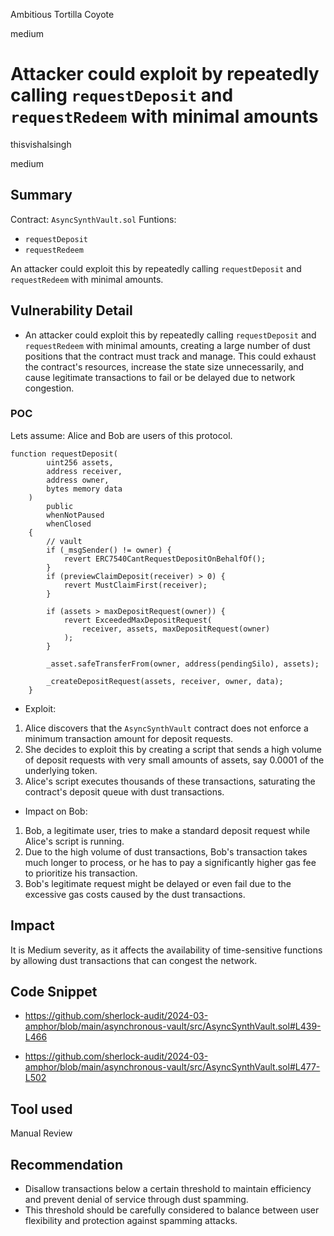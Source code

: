 Ambitious Tortilla Coyote

medium

# Attacker could exploit by repeatedly calling `requestDeposit` and `requestRedeem` with minimal amounts

thisvishalsingh

medium

## Summary
Contract: `AsyncSynthVault.sol`
Funtions: 
- `requestDeposit`
- `requestRedeem`

An attacker could exploit this by repeatedly calling `requestDeposit` and `requestRedeem` with minimal amounts. 

## Vulnerability Detail
- An attacker could exploit this by repeatedly calling `requestDeposit` and `requestRedeem` with minimal amounts, creating a large number of dust positions that the contract must track and manage. This could exhaust the contract's resources, increase the state size unnecessarily, and cause legitimate transactions to fail or be delayed due to network congestion.

### POC
Lets assume: Alice and Bob are users of this protocol.
```solidity
function requestDeposit(
        uint256 assets,
        address receiver,
        address owner,
        bytes memory data
    )
        public
        whenNotPaused
        whenClosed
    {
        // vault
        if (_msgSender() != owner) {
            revert ERC7540CantRequestDepositOnBehalfOf();
        }
        if (previewClaimDeposit(receiver) > 0) {
            revert MustClaimFirst(receiver);
        }

        if (assets > maxDepositRequest(owner)) {
            revert ExceededMaxDepositRequest(
                receiver, assets, maxDepositRequest(owner)
            );
        }

        _asset.safeTransferFrom(owner, address(pendingSilo), assets);

        _createDepositRequest(assets, receiver, owner, data);
    }
```

- Exploit:
1. Alice discovers that the `AsyncSynthVault` contract does not enforce a minimum transaction amount for deposit requests.
2. She decides to exploit this by creating a script that sends a high volume of deposit requests with very small amounts of assets, say 0.0001 of the underlying token.
3. Alice's script executes thousands of these transactions, saturating the contract's deposit queue with dust transactions.

- Impact on Bob:
1. Bob, a legitimate user, tries to make a standard deposit request while Alice's script is running.
2. Due to the high volume of dust transactions, Bob's transaction takes much longer to process, or he has to pay a significantly higher gas fee to prioritize his transaction.
3. Bob's legitimate request might be delayed or even fail due to the excessive gas costs caused by the dust transactions.

## Impact
  It is Medium severity, as it affects the availability of time-sensitive functions by allowing dust transactions that can congest the network.

## Code Snippet
- https://github.com/sherlock-audit/2024-03-amphor/blob/main/asynchronous-vault/src/AsyncSynthVault.sol#L439-L466

- https://github.com/sherlock-audit/2024-03-amphor/blob/main/asynchronous-vault/src/AsyncSynthVault.sol#L477-L502

## Tool used

Manual Review

## Recommendation
- Disallow transactions below a certain threshold to maintain efficiency and prevent denial of service through dust spamming.
-  This threshold should be carefully considered to balance between user flexibility and protection against spamming attacks.
